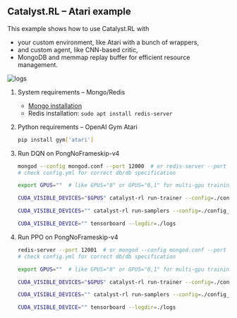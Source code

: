 ## Catalyst.RL – Atari example

This example shows how to use Catalyst.RL with
- your custom environment, like Atari with a bunch of wrappers,
- and custom agent, like CNN-based critic,
- MongoDB and memmap replay buffer for efficient resource management.


![logs](https://raw.githubusercontent.com/catalyst-team/catalyst-pics/master/pics/atari_logs.jpeg)


1. System requirements – Mongo/Redis

    - [Mongo installation](https://docs.mongodb.com/manual/tutorial/install-mongodb-on-ubuntu/)
    - Redis installation: 
        `sudo apt install redis-server`

2. Python requirements – OpenAI Gym  Atari

    ```bash
    pip install gym['atari']
    ```

3. Run DQN on PongNoFrameskip-v4

    ```bash
    mongod --config mongod.conf --port 12000  # or redis-server --port 12000
    # check config.yml for correct db/db specification

    export GPUS=""  # like GPUS="0" or GPUS="0,1" for multi-gpu training

    CUDA_VISIBLE_DEVICES="$GPUS" catalyst-rl run-trainer --config=./config_dqn.yml

    CUDA_VISIBLE_DEVICES="" catalyst-rl run-samplers --config=./config_dqn.yml

    CUDA_VISIBLE_DEVICE="" tensorboard --logdir=./logs
    ```

4. Run PPO on PongNoFrameskip-v4

    ```bash
    redis-server --port 12001  # or mongod --config mongod.conf --port 12001
    # check config.yml for correct db/db specification
 
    export GPUS=""  # like GPUS="0" or GPUS="0,1" for multi-gpu training
 
    CUDA_VISIBLE_DEVICES="$GPUS" catalyst-rl run-trainer --config=./config_ppo.yml
    
    CUDA_VISIBLE_DEVICES="" catalyst-rl run-samplers --config=./config_ppo.yml
    
    CUDA_VISIBLE_DEVICE="" tensorboard --logdir=./logs
    ```
